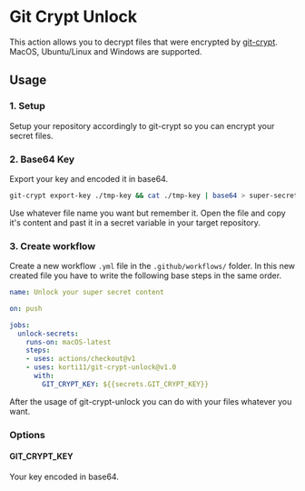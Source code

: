 # Git Crypt Unlock

This action allows you to decrypt files that were encrypted by [git-crypt](https://github.com/AGWA/git-crypt).
MacOS, Ubuntu/Linux and Windows are supported.

## Usage

### 1. Setup
Setup your repository accordingly to git-crypt so you can encrypt your secret files.

### 2. Base64 Key
Export your key and encoded it in base64.
```bash
git-crypt export-key ./tmp-key && cat ./tmp-key | base64 > super-secret-key-in-base64.txt
```
Use whatever file name you want but remember it. Open the file and copy it's content and past it in a secret variable in your target repository.

### 3. Create workflow

Create a new workflow `.yml` file in the `.github/workflows/` folder. In this new created file you have to write the following base steps in the same order.

```yml
name: Unlock your super secret content

on: push

jobs:
  unlock-secrets:
    runs-on: macOS-latest
    steps:
    - uses: actions/checkout@v1
    - uses: korti11/git-crypt-unlock@v1.0
      with:
        GIT_CRYPT_KEY: ${{secrets.GIT_CRYPT_KEY}}
```
After the usage of git-crypt-unlock you can do with your files whatever you want.

### Options

#### GIT_CRYPT_KEY
Your key encoded in base64.